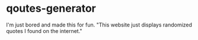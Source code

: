 ﻿# qoutes-generator
 
I'm just bored and made this for fun.
"This website just displays randomized quotes I found on the internet." 

[qoutiful-link]: https://qoutiful.netlify.app
